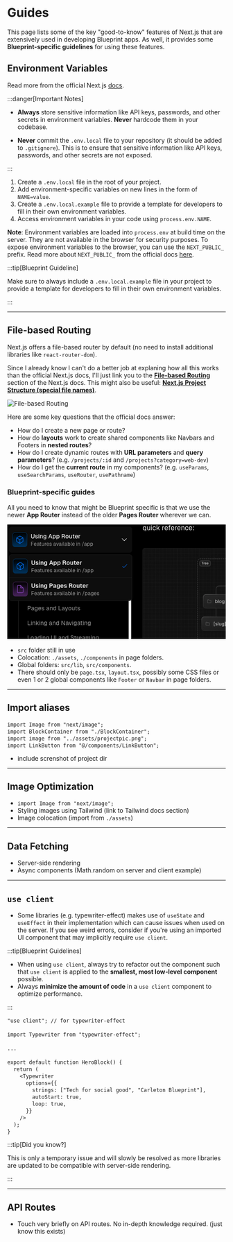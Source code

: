 # Guides

This page lists some of the key "good-to-know" features of Next.js that are extensively used in developing Blueprint apps. As well, it provides some **Blueprint-specific guidelines** for using these features.

## Environment Variables

Read more from the official Next.js [docs](https://nextjs.org/docs/app/building-your-application/configuring/environment-variables).

:::danger[Important Notes]

- **Always** store sensitive information like API keys, passwords, and other secrets in environment variables. **Never** hardcode them in your codebase.

- **Never** commit the `.env.local` file to your repository (it should be added to `.gitignore`). This is to ensure that sensitive information like API keys, passwords, and other secrets are not exposed.

:::

1. Create a `.env.local` file in the root of your project.
2. Add environment-specific variables on new lines in the form of `NAME=value`.
3. Create a `.env.local.example` file to provide a template for developers to fill in their own environment variables.
4. Access environment variables in your code using `process.env.NAME`.

**Note**: Environment variables are loaded into `process.env` at build time on the server. They are not available in the browser for security purposes. To expose environment variables to the browser, you can use the `NEXT_PUBLIC_` prefix. Read more about `NEXT_PUBLIC_` from the official docs [here](https://nextjs.org/docs/app/building-your-application/configuring/environment-variables#bundling-environment-variables-for-the-browser).

:::tip[Blueprint Guideline]

Make sure to always include a `.env.local.example` file in your project to provide a template for developers to fill in their own environment variables.

:::

---

## File-based Routing

Next.js offers a file-based router by default (no need to install additional libraries like `react-router-dom`).

Since I already know I can't do a better job at explaning how all this works than the official Next.js docs, I'll just link you to the [**File-based Routing**](https://nextjs.org/docs/app/building-your-application/routing) section of the Next.js docs. This might also be useful: [**Next.js Project Structure (special file names)**](https://nextjs.org/docs/getting-started/project-structure).

![File-based Routing](https://nextjs.org/_next/image?url=%2Fdocs%2Fdark%2Froute-segments-to-path-segments.png&w=1920&q=75)

Here are some key questions that the official docs answer:

- How do I create a new page or route?
- How do **layouts** work to create shared components like Navbars and Footers in **nested routes**?
- How do I create dynamic routes with **URL parameters** and **query parameters**? (e.g. `/projects/:id` and `/projects?category=web-dev`)
- How do I get the **current route** in my components? (e.g. `useParams`, `useSearchParams`, `useRouter`, `usePathname`)

### Blueprint-specific guides

All you need to know that might be Blueprint specific is that we use the newer **App Router** instead of the older **Pages Router** wherever we can.

![App Router vs Pages Router](./img/routers.png)

- `src` folder still in use
- Colocation: `./assets`, `./components` in page folders.
- Global folders: `src/lib`, `src/components`.
- There should only be `page.tsx`, `layout.tsx`, possibly some CSS files or even 1 or 2 global components like `Footer` or `Navbar` in page folders.

---

## Import aliases

```tsx title="src/app/components/ProjectsBlock.tsx"
import Image from "next/image";
import BlockContainer from "./BlockContainer";
import image from "../assets/projectpic.png";
import LinkButton from "@/components/LinkButton";
```

- include screnshot of project dir

---

## Image Optimization

- `import Image from "next/image";`
- Styling images using Tailwind (link to Tailwind docs section)
- Image colocation (import from `./assets`)

---

## Data Fetching

- Server-side rendering
- Async components (Math.random on server and client example)

---

## `use client`

- Some libraries (e.g. typewriter-effect) makes use of `useState` and `useEffect` in their implementation which can cause issues when used on the server. If you see weird errors, consider if you're using an imported UI component that may implicitly require `use client`.

:::tip[Blueprint Guidelines]

- When using `use client`, always try to refactor out the component such that `use client` is applied to the **smallest, most low-level component** possible.
- Always **minimize the amount of code** in a `use client` component to optimize performance.

:::

```tsx title="src/pages/index.tsx" {1,3,9-15}
"use client"; // for typewriter-effect

import Typewriter from "typewriter-effect";

...

export default function HeroBlock() {
  return (
    <Typewriter
      options={{
        strings: ["Tech for social good", "Carleton Blueprint"],
        autoStart: true,
        loop: true,
      }}
    />
  );
}
```

:::tip[Did you know?]

This is only a temporary issue and will slowly be resolved as more libraries are updated to be compatible with server-side rendering.

:::

---

## API Routes

- Touch very briefly on API routes. No in-depth knowledge required. (just know this exists)

